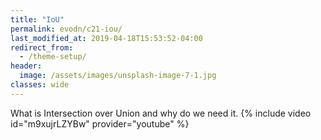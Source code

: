 ```yaml
---
title: "IoU"
permalink: evodn/c21-iou/
last_modified_at: 2019-04-18T15:53:52-04:00
redirect_from:
  - /theme-setup/
header:
  image: /assets/images/unsplash-image-7-1.jpg
classes: wide
---
```


What is Intersection over Union and why do we need it.
{% include video id="m9xujrLZYBw" provider="youtube" %}
